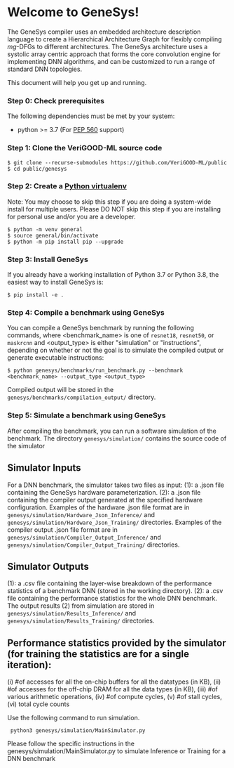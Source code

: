 
# Welcome to GeneSys!

The GeneSys compiler uses an embedded architecture description language to create a Hierarchical Architecture Graph for flexibly compiling _mg_-DFGs to different architectures. The GeneSys architecture uses a systolic array centric approach that forms the core convolution engine for implementing DNN algorithms, and can be customized to  run a range of standard DNN topologies.

This document will help you get up and running.  

### Step 0: Check prerequisites
The following dependencies must be met by your system:
  * python >= 3.7 (For [PEP 560](https://www.python.org/dev/peps/pep-0560/) support)


### Step 1: Clone the VeriGOOD-ML source code
  ```console
  $ git clone --recurse-submodules https://github.com/VeriGOOD-ML/public
  $ cd public/genesys
  ```


### Step 2: Create a [Python virtualenv](https://docs.python.org/3/tutorial/venv.html)
Note: You may choose to skip this step if you are doing a system-wide install for multiple users.
      Please DO NOT skip this step if you are installing for personal use and/or you are a developer.
```console
$ python -m venv general
$ source general/bin/activate
$ python -m pip install pip --upgrade
```

### Step 3: Install GeneSys
If you already have a working installation of Python 3.7 or Python 3.8, the easiest way to install GeneSys is:
```console
$ pip install -e .
```

### Step 4: Compile a benchmark using GeneSys
You can compile a GeneSys benchmark by running the following commands, where <benchmark_name> is one of  `resnet18`, `resnet50`, or `maskrcnn` and <output_type> is either "simulation" or "instructions", depending on whether or not the goal is to simulate the compiled output or generate executable instructions:
```console
$ python genesys/benchmarks/run_benchmark.py --benchmark <benchmark_name> --output_type <output_type>
```

Compiled output will be stored in the `genesys/benchmarks/compilation_output/` directory.

### Step 5: Simulate a benchmark using GeneSys
After compiling the benchmark, you can run a software simulation of the benchmark.
The directory `genesys/simulation/` contains the source code of the simulator 

## Simulator Inputs
For a DNN benchmark, the simulator takes two files as input: 
(1): a .json file containing the GeneSys hardware parameterization.
(2): a .json file containing the compiler output generated at the specified hardware configuration.
Examples of the hardware .json file format are in `genesys/simulation/Hardware_Json_Inference/` and `genesys/simulation/Hardware_Json_Training/` directories.
Examples of the compiler output .json file format are in `genesys/simulation/Compiler_Output_Inference/` and `genesys/simulation/Compiler_Output_Training/` directories.

## Simulator Outputs
(1): a .csv file containing the layer-wise breakdown of the performance statistics of a benchmark DNN (stored in the working directory).
(2): a .csv file containing the performance statistics for the whole DNN benchmark.
The output results (2) from simulation are stored in `genesys/simulation/Results_Inference/` and `genesys/simulation/Results_Training/` directories.

## Performance statistics provided by the simulator (for training the statistics are for a single iteration):
(i) #of accesses for all the on-chip buffers for all the datatypes (in KB),
(ii) #of accesses for the off-chip DRAM for all the data types (in KB),
(iii) #of various arithmetic operations,
(iv) #of compute cycles, (v) #of stall cycles, (vi) total cycle counts

Use the following command to run simulation.
```console
 python3 genesys/simulation/MainSimulator.py
```
Please follow the specific instructions in the genesys/simulation/MainSimulator.py to simulate Inference or Training for a DNN benchmark 
